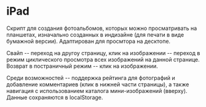 iPad
====

Скрипт для создания фотоальбомов, которых можно просматривать на планшетах, изначально созданных в индизайне (для печати в виде бумажной версии).
Адаптирован для просмтора на десктопе.

Свайп -- переход на другоу страницу, клик на изображении -- переход в режим циклического просмотра всех изображений на данной странице.
Возврат в постраничный режим -- клик на изображении.

Среди возможностей -- поддержка рейтинга для фотографий и добавление комментариев (клик в нижней части страницы), а также навигация с использованием каталога мини-изображений (вверху).
Данные сохраняются в localStorage.

